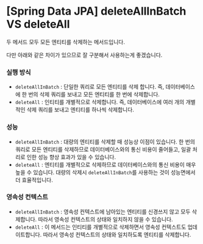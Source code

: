 # [Spring Data JPA] deleteAllInBatch VS deleteAll

두 메서드 모두 모든 엔티티를 삭제하는 메서드입니다.

다만 아래와 같은 차이가 있으므로 잘 구분해서 사용하는게 좋겠습니다.

### 실행 방식

* `deleteAllInBatch` : 단일한 쿼리로 모든 엔티티를 삭제 합니다. 즉, 데이터베이스에 한 번의 삭제 쿼리를 보내고 모든 엔티티를 한 번에 삭제합니다.
* `deleteAll` : 인티티를 개별적으로 삭제합니다. 즉, 데이터베이스에 여러 개의 개별적인 삭제 쿼리를 보내고 엔티티를 하나씩 삭제합니다.

### 성능

* `deleteAllInBatch` : 대량의 엔티티를 삭제할 때 성능상 이점이 있습니다. 한 번의 쿼리로 모든 엔티티를 삭제하므로 데이터베이스와의 통신 비용이 줄어들고, 일괄 처리로 인한 성능 향상 효과가 있을 수 있습니다.
* `deleteAll` : 엔티티를 개별적으로 삭제하므로 데이터베이스와의 통신 비용이 매우 높을 수 있습니다. 대량의 삭제시 `deleteAllInBatch`를 사용하는 것이 성능면에서 더 효율적입니다.

### 영속성 컨텍스트

* `deleteAllInBatch` : 영속성 컨텍스트에 남아있는 엔티티를 신경쓰지 않고 모두 삭제합니다. 따라서 영속성 컨텍스트의 상태와 일치하지 않을 수 있습니다.
* `deleteAll` : 이 메서드는 인티티를 개별적으로 삭제하면서 영속성 컨텍스트도 업데이트합니다. 따라서 영속성 컨텍스트의 상태와 일치하도록 엔티티를 삭제합니다.





